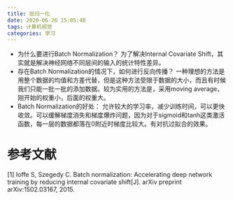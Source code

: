 ```yaml
---
title: 批归一化
date: 2020-06-26 15:05:48
tags: 计算机视觉
categories: 学习
---
```

* 为什么要进行Batch Normalization？
为了解决Internal Covariate Shift，其实就是解决神经网络不同层间的输入的统计特性差异。
* 存在Batch Normalization的情况下，如何进行反向传播？
一种理想的方法是用整个数据的均值和方差代替，但是这种方法受限于数据的大小，而且有时候我们只能一批一批的添加数据。较为实用的方法是，采用moving average，刚开始的权重小，后面的权重大。
* Batch Normalization的好处：
允许较大的学习率，减少训练时间，可以更快收敛。可以缓解梯度消失和梯度爆炸问题，因为对于sigmoid和tanh这类激活函数，每一层的数据都落在0附近时梯度比较大。有对抗过拟合的效果。

# 参考文献
[1] Ioffe S, Szegedy C. Batch normalization: Accelerating deep network training by reducing internal covariate shift[J]. arXiv preprint arXiv:1502.03167, 2015.